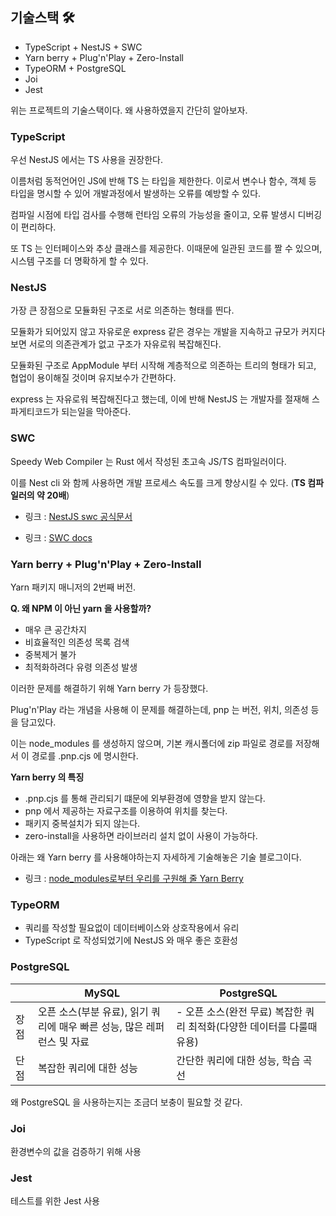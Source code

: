 ## 기술스택 🛠️

- TypeScript + NestJS + SWC
- Yarn berry + Plug'n'Play + Zero-Install
- TypeORM + PostgreSQL
- Joi
- Jest

위는 프로젝트의 기술스택이다. 왜 사용하였을지 간단히 알아보자.

### TypeScript

우선 NestJS 에서는 TS 사용을 권장한다.

이름처럼 동적언어인 JS에 반해 TS 는 타입을 제한한다. 이로서 변수나 함수, 객체 등 타입을 명시할 수 있어 개발과정에서 발생하는 오류를 예방할 수 있다.

컴파일 시점에 타입 검사를 수행해 런타임 오류의 가능성을 줄이고, 오류 발생시 디버깅이 편리하다.

또 TS 는 인터페이스와 추상 클래스를 제공한다. 이때문에 일관된 코드를 짤 수 있으며, 시스템 구조를 더 명확하게 할 수 있다.

### NestJS

가장 큰 장점으로 모듈화된 구조로 서로 의존하는 형태를 띈다.

모듈화가 되어있지 않고 자유로운 express 같은 경우는 개발을 지속하고 규모가 커지다 보면 서로의 의존관계가 없고 구조가 자유로워 복잡해진다.

모듈화된 구조로 AppModule 부터 시작해 계층적으로 의존하는 트리의 형태가 되고, 협업이 용이해질 것이며 유지보수가 간편하다.

express 는 자유로워 복잡해진다고 했는데, 이에 반해 NestJS 는 개발자를 절재해 스파게티코드가 되는일을 막아준다.

### SWC

Speedy Web Compiler 는 Rust 에서 작성된 초고속 JS/TS 컴파일러이다.

이를 Nest cli 와 함께 사용하면 개발 프로세스 속도를 크게 향상시킬 수 있다. (**TS 컴파일러의 약 20배**)

- 링크 : [NestJS swc 공식문서](https://docs.nestjs.com/recipes/swc#cli-plugins-swc)

- 링크 : [SWC docs](https://swc.rs/docs/getting-started)

### Yarn berry + Plug'n'Play + Zero-Install

Yarn 패키지 매니저의 2번째 버전.

**Q. 왜 NPM 이 아닌 yarn 을 사용할까?**

- 매우 큰 공간차지
- 비효율적인 의존성 목록 검색
- 중복제거 불가
- 최적화하려다 유령 의존성 발생

이러한 문제를 해결하기 위해 Yarn berry 가 등장했다.

Plug'n'Play 라는 개념을 사용해 이 문제를 해결하는데, pnp 는 버전, 위치, 의존성 등을 담고있다.

이는 node_modules 를 생성하지 않으며, 기본 캐시폴더에 zip 파일로 경로를 저장해서 이 경로를 .pnp.cjs 에 명시한다.

**Yarn berry 의 특징**

- .pnp.cjs 를 통해 관리되기 떄문에 외부환경에 영향을 받지 않는다.
- pnp 에서 제공하는 자료구조를 이용하여 위치를 찾는다.
- 패키지 중복설치가 되지 않는다.
- zero-install을 사용하면 라이브러리 설치 없이 사용이 가능하다.

아래는 왜 Yarn berry 를 사용해야하는지 자세하게 기술해놓은 기술 블로그이다.

- 링크 : [node_modules로부터 우리를 구원해 줄 Yarn Berry](https://toss.tech/article/node-modules-and-yarn-berry)

### TypeORM

- 쿼리를 작성할 필요없이 데이터베이스와 상호작용에서 유리
- TypeScript 로 작성되었기에 NestJS 와 매우 좋은 호환성

### PostgreSQL

|      | MySQL                                                                   | PostgreSQL                                                             |
| ---- | ----------------------------------------------------------------------- | ---------------------------------------------------------------------- |
| 장점 | 오픈 소스(부분 유료), 읽기 쿼리에 매우 빠른 성능, 많은 레퍼런스 및 자료 | - 오픈 소스(완전 무료) 복잡한 쿼리 최적화(다양한 데이터를 다룰때 유용) |
| 단점 | 복잡한 쿼리에 대한 성능                                                 | 간단한 쿼리에 대한 성능, 학습 곡선                                     |

왜 PostgreSQL 을 사용하는지는 조금더 보충이 필요할 것 같다.

### Joi

환경변수의 값을 검증하기 위해 사용

### Jest

테스트를 위한 Jest 사용
